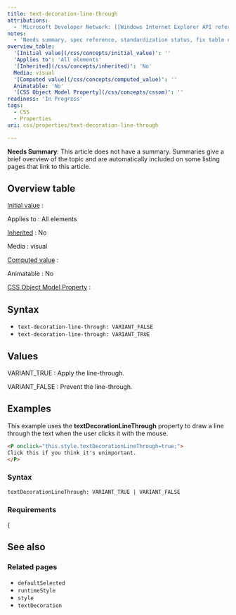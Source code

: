 ```yaml
---
title: text-decoration-line-through
attributions:
  - 'Microsoft Developer Network: [[Windows Internet Explorer API reference](http://msdn.microsoft.com/en-us/library/ie/hh828809%28v=vs.85%29.aspx) Article]'
notes:
  - 'Needs summary, spec reference, standardization status, fix table coding in Notes, fix broken link'
overview_table:
  '[Initial value](/css/concepts/initial_value)': ''
  'Applies to': 'All elements'
  '[Inherited](/css/concepts/inherited)': 'No'
  Media: visual
  '[Computed value](/css/concepts/computed_value)': ''
  Animatable: 'No'
  '[CSS Object Model Property](/css/concepts/cssom)': ''
readiness: 'In Progress'
tags:
  - CSS
  - Properties
uri: css/properties/text-decoration-line-through

---
```

**Needs Summary**: This article does not have a summary. Summaries give a brief overview of the topic and are automatically included on some listing pages that link to this article.

## Overview table

[Initial value](/css/concepts/initial_value)
:

Applies to
:   All elements

[Inherited](/css/concepts/inherited)
:   No

Media
:   visual

[Computed value](/css/concepts/computed_value)
:

Animatable
:   No

[CSS Object Model Property](/css/concepts/cssom)
:

## Syntax

-   `text-decoration-line-through: VARIANT_FALSE`
-   `text-decoration-line-through: VARIANT_TRUE`

## Values

VARIANT\_TRUE
:   Apply the line-through.

VARIANT\_FALSE
:   Prevent the line-through.

## Examples

This example uses the **textDecorationLineThrough** property to draw a line through the text when the user clicks it with the mouse.

``` html
<P onclick="this.style.textDecorationLineThrough=true;">
Click this if you think it's unimportant.
</P>
```

### Syntax

`textDecorationLineThrough: VARIANT_TRUE | VARIANT_FALSE`

### Requirements

{

## See also

### Related pages

-   `defaultSelected`
-   `runtimeStyle`
-   `style`
-   `textDecoration`
